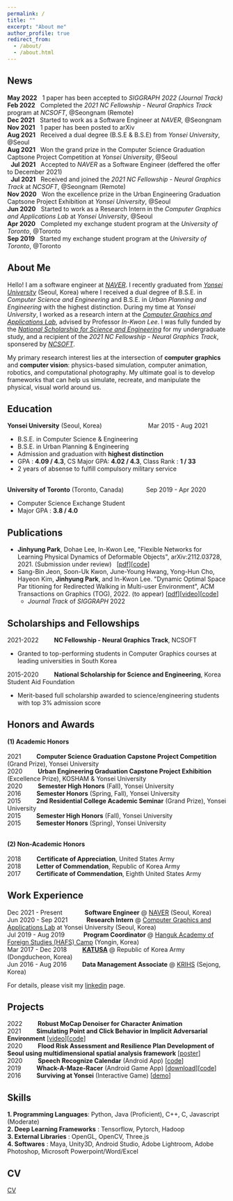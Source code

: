 ```yaml
---
permalink: /
title: ""
excerpt: "About me"
author_profile: true
redirect_from: 
  - /about/
  - /about.html
---
```


News
------
**May 2022** &nbsp; 1 paper has been accepted to _SIGGRAPH 2022 (Journal Track)_ <br/>
**Feb 2022** &nbsp; Completed the _2021 NC Fellowship - Neural Graphics Track_ program at _NCSOFT_, @Seongnam (Remote) <br/>
**Dec 2021** &nbsp; Started to work as a Software Engineer at _NAVER_, @Seongnam <br/>
**Nov 2021** &nbsp; 1 paper has been posted to arXiv <br/>
**Aug 2021** &nbsp; Received a dual degree (B.S.E & B.S.E) from _Yonsei University_, @Seoul <br/>
**Aug 2021** &nbsp; Won the grand prize in the Computer Science Graduation Captsone Project Competition at _Yonsei University_, @Seoul <br/>
&nbsp; **Jul 2021** &nbsp; Accepted to _NAVER_ as a Software Engineer (deffered the offer to December 2021) <br/>
&nbsp; **Jul 2021** &nbsp; Received and joined the _2021 NC Fellowship - Neural Graphics Track_ at _NCSOFT_, @Seongnam (Remote) <br/>
**Nov 2020** &nbsp; Won the excellence prize in the Urban Engineering Graduation Captsone Project Exhibition at _Yonsei University_, @Seoul <br/>
**Jun 2020** &nbsp; Started to work as a Research Intern in the _Computer Graphics and Applications Lab_ at _Yonsei University_, @Seoul <br/>
**Apr 2020** &nbsp; Completed my exchange student program at the _University of Toronto_, @Toronto <br/>
**Sep 2019** &nbsp; Started my exchange student program at the _University of Toronto_, @Toronto <br/>

About Me
------
Hello! I am a software engineer at _[NAVER](https://www.navercorp.com/en)_. I recently graduated from _[Yonsei University](https://www.yonsei.ac.kr/en_sc/)_ (Seoul, Korea) where I received a dual degree of B.S.E. in _Computer Science and Engineering_ and B.S.E. in _Urban Planning and Engineering_ with the highest distinction. During my time at _Yonsei University_, I worked as a research intern at the _[Computer Graphics and Applications Lab](http://cga.yonsei.ac.kr/)_, advised by Professor _In-Kwon Lee_. I was fully funded by the _[National Scholarship for Science and Engineering](https://www.kosaf.go.kr/eng/jsp/aid/aid02_01_01.jsp)_ for my undergraduate study, and a recipient of the _2021 NC Fellowship - Neural Graphics Track_, sponsered by _[NCSOFT](https://kr.ncsoft.com/en/index.do)_.

My primary research interest lies at the intersection of **computer graphics** and **computer vision**: physics-based simulation, computer animation, robotics, and computational photography. My ultimate goal is to develop frameworks that can help us simulate, recreate, and manipulate the physical, visual world around us.

Education
------
**Yonsei University** (Seoul, Korea) &nbsp; &nbsp; &nbsp; &nbsp; &nbsp; &nbsp; &nbsp; &nbsp; &nbsp; &nbsp; &nbsp; &nbsp; &nbsp; Mar 2015 - Aug 2021 <br/>
- B.S.E. in Computer Science & Engineering <br/>
- B.S.E. in Urban Planning & Engineering <br/>
- Admission and graduation with **highest distinction** <br/>
-    GPA     : **4.09 / 4.3**, CS Major GPA: **4.02 / 4.3**, Class Rank : **1 / 33** <br/>
- 2 years of absense to fulfill compulsory military service <br/> <br/>

**University of Toronto** (Toronto, Canada) &nbsp; &nbsp; &nbsp; &nbsp; &nbsp; &nbsp; Sep 2019 - Apr 2020 <br/>
- Computer Science Exchange Student
- Major GPA  : **3.8 / 4.0** <br/>

Publications
------
- **Jinhyung Park**, Dohae Lee, In-Kwon Lee, "Flexible Networks for Learning Physical Dynamics of Deformable Objects", arXiv:2112.03728, 2021. (Submission under review) &nbsp;
[[pdf](https://arxiv.org/pdf/2112.03728)][[code](https://github.com/jinhyung-park-info/TP-Net)] <br/>
- Sang-Bin Jeon, Soon-Uk Kwon, June-Young Hwang, Yong-Hun Cho, Hayeon
Kim, **Jinhyung Park**, and In-Kwon Lee. "Dynamic Optimal Space Par titioning for Redirected Walking in Multi-user Environment", ACM Transactions on Graphics (TOG), 2022. (to appear) [[pdf](http://cga.yonsei.ac.kr/uploads/arXiv_OSP_mainpaper.pdf)][[video](https://www.youtube.com/watch?v=Vq7TRMC1cB4&t=1s)][[code](https://github.com/AppleParfait/OSP-Archive)] 
   - _Journal Track_ of _SIGGRAPH_ 2022

Scholarships and Fellowships
-----
2021-2022 &nbsp; &nbsp; &nbsp; &nbsp; **NC Fellowship - Neural Graphics Track**, NCSOFT <br/>
- Granted to top-performing students in Computer Graphics courses at leading universities in South Korea <br/>

2015-2020 &nbsp; &nbsp; &nbsp; &nbsp; **National Scholarship for Science and Engineering**, Korea Student Aid Foundation <br/>
- Merit-based full scholarship awarded to science/engineering students with top 3% admission score <br/>

Honors and Awards
------
**(1) Academic Honors** <br/> <br/>
2021 &nbsp; &nbsp; &nbsp; &nbsp; **Computer Science Graduation Capstone Project Competition** (Grand Prize), Yonsei University <br/>
2020 &nbsp; &nbsp; &nbsp; &nbsp; **Urban Engineering Graduation Capstone Project Exhibition** (Excellence Prize), KOSHAM & Yonsei University <br/>
2020 &nbsp; &nbsp; &nbsp; &nbsp; **Semester High Honors** (Fall), Yonsei University <br/>
2016 &nbsp; &nbsp; &nbsp; &nbsp; **Semester Honors** (Spring, Fall), Yonsei University <br/>
2015 &nbsp; &nbsp; &nbsp; &nbsp; **2nd Residential College Academic Seminar** (Grand Prize), Yonsei University <br/> 
2015 &nbsp; &nbsp; &nbsp; &nbsp; **Semester High Honors** (Fall), Yonsei University <br/>
2015 &nbsp; &nbsp; &nbsp; &nbsp; **Semester Honors** (Spring), Yonsei University <br/> <br/>

**(2) Non-Academic Honors** <br/> <br/>
2018 &nbsp; &nbsp; &nbsp; &nbsp; **Certificate of Appreciation**, United States Army <br/>
2018 &nbsp; &nbsp; &nbsp; &nbsp; **Letter of Commendation**, Republic of Korea Army <br/>
2017 &nbsp; &nbsp; &nbsp; &nbsp; **Certificate of Commendation**, Eighth United States Army <br/>


Work Experience
------  
Dec 2021 - Present &nbsp; &nbsp; &nbsp; &nbsp; &nbsp; &nbsp; **Software Engineer** @ [NAVER](https://www.navercorp.com/en) (Seoul, Korea) <br/>
Jun 2020 - Sep 2021 &nbsp; &nbsp; &nbsp; &nbsp; &nbsp; **Research Intern** @ [Computer Graphics and Applications Lab](http://cga.yonsei.ac.kr/) at Yonsei University (Seoul, Korea) <br/>
Jul 2019 - Aug 2019 &nbsp; &nbsp; &nbsp; &nbsp; &nbsp; **Program Coordinator** @ [Hanguk Academy of Foreign Studies (HAFS) Camp](http://hafscamp.com/) (Yongin, Korea)  <br/>
Mar 2017 - Dec 2018 &nbsp; &nbsp; &nbsp; &nbsp; **[KATUSA](https://8tharmy.korea.army.mil/site/about/katusa-soldier-program.asp)** @ Republic of Korea Army (Dongducheon, Korea)  <br/>
Jun 2016 - Aug 2016 &nbsp; &nbsp; &nbsp; &nbsp; **Data Management Associate** @ [KRIHS](https://eng.krihs.re.kr/) (Sejong, Korea) <br/>

For details, please visit my [linkedin](https://www.linkedin.com/in/jinhyung-park/) page.

Projects
------
2022 &nbsp; &nbsp; &nbsp; &nbsp; **Robust MoCap Denoiser for Character Animation** <br/>
2021 &nbsp; &nbsp; &nbsp; &nbsp; **Simulating Point and Click Behavior in Implicit Adversarial Environment** [[video](https://www.youtube.com/watch?v=DLQu1RDsS6w&t=143s)][[code](https://github.com/SWCapstoneProject/Adversarial_PointAndClick)] <br/>
2020 &nbsp; &nbsp; &nbsp; &nbsp; **Flood Risk Assessment and Resilience Plan Development of Seoul using multidimensional spatial analysis framework** [[poster](https://drive.google.com/file/d/1KetUWL6CXgrbpvTFPV2UvpDSR71rPk3y/view?usp=sharing)] <br/>
2020 &nbsp; &nbsp; &nbsp; &nbsp; **Speech Recognize Calendar** (Android App) [[code](https://github.com/jinhyung-park-info/SpeechRecognizeCalender)] <br/>
2019 &nbsp; &nbsp; &nbsp; &nbsp; **Whack-A-Maze-Racer** (Android Game App) [[download](https://play.google.com/store/apps/details?id=com.wamr.myapplication)][[code](https://github.com/jinhyung-park-info/Whack-A-Maze-Racer)] <br/>
2016 &nbsp; &nbsp; &nbsp; &nbsp; **Surviving at Yonsei** (Interactive Game) [[demo](https://www.youtube.com/watch?v=MNkkJPtQbtw)] <br/>

Skills
------
**1. Programming Languages**: Python, Java (Proficient), C++, C, Javascript (Moderate) <br/>
**2. Deep Learning Frameworks** : Tensorflow, Pytorch, Hadoop <br/>
**3. External Libraries** : OpenGL, OpenCV, Three.js <br/>
**4. Softwares** : Maya, Unity3D, Android Studio, Adobe Lightroom, Adobe Photoshop, Microsoft Powerpoint/Word/Excel <br/>

CV
-----
[CV](https://github.com/jinhyung-park-info/jinhyung-park-info.github.io/raw/master/_pages/Jinhyung_Park_CV.pdf)
